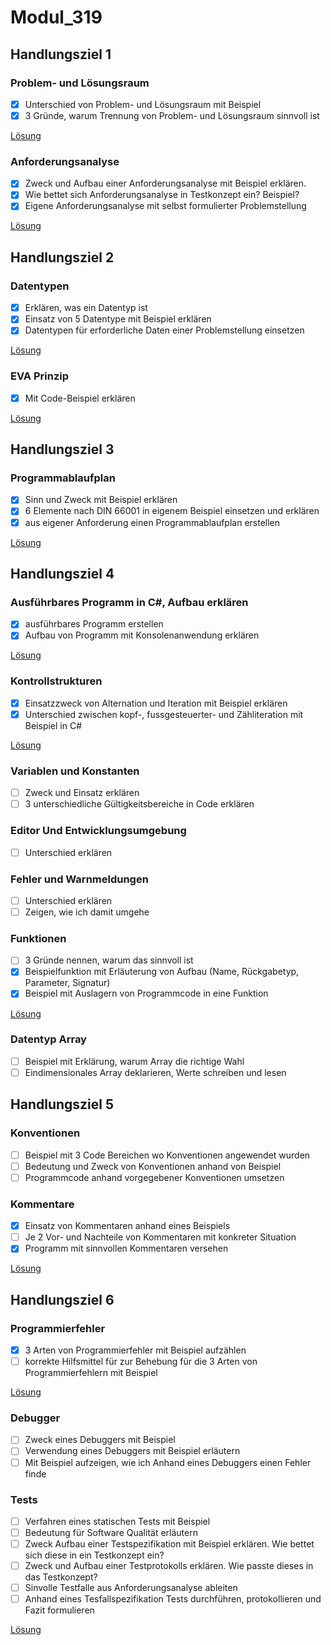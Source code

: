 # Modul_319

## Handlungsziel 1

### Problem- und Lösungsraum

- [x] Unterschied von Problem- und Lösungsraum mit Beispiel
- [x] 3 Gründe, warum Trennung von Problem- und Lösungsraum sinnvoll ist

[Lösung](./Problem_Lösungsraum)
### Anforderungsanalyse

- [x] Zweck und Aufbau einer Anforderungsanalyse mit Beispiel erklären.
- [x] Wie bettet sich Anforderungsanalyse in Testkonzept ein? Beispiel?
- [x] Eigene Anforderungsanalyse mit selbst formulierter Problemstellung

[Lösung](./Anforderungsanalyse)

## Handlungsziel 2

### Datentypen

- [x] Erklären, was ein Datentyp ist
- [x] Einsatz von 5 Datentype mit Beispiel erklären
- [x] Datentypen für erforderliche Daten einer Problemstellung einsetzen

[Lösung](./Code_1/Program.cs)

### EVA Prinzip

- [x] Mit Code-Beispiel erklären

[Lösung](./HZ2_EVA/Program.cs)

## Handlungsziel 3

### Programmablaufplan

- [x] Sinn und Zweck mit Beispiel erklären
- [x] 6 Elemente nach DIN 66001 in eigenem Beispiel einsetzen und erklären
- [x] aus eigener Anforderung einen Programmablaufplan erstellen

[Lösung](./PAP)

## Handlungsziel 4

### Ausführbares Programm in C#, Aufbau erklären

- [x] ausführbares Programm erstellen
- [x] Aufbau von Programm mit Konsolenanwendung erklären

[Lösung](./Code_1/Program.cs)

### Kontrollstrukturen

- [x] Einsatzzweck von Alternation und Iteration mit Beispiel erklären
- [x] Unterschied zwischen kopf-, fussgesteuerter- und Zähliteration mit Beispiel in C#

[Lösung](./HZ4_3)

### Variablen und Konstanten

- [ ] Zweck und Einsatz erklären
- [ ] 3 unterschiedliche Gültigkeitsbereiche in Code erklären

### Editor Und Entwicklungsumgebung

- [ ] Unterschied erklären

### Fehler und Warnmeldungen

- [ ] Unterschied erklären
- [ ] Zeigen, wie ich damit umgehe

### Funktionen

- [ ] 3 Gründe nennen, warum das sinnvoll ist
- [x] Beispielfunktion mit Erläuterung von Aufbau (Name, Rückgabetyp, Parameter, Signatur)
- [x] Beispiel mit Auslagern von Programmcode in eine Funktion

[Lösung](./Funk)

### Datentyp Array

- [ ] Beispiel mit Erklärung, warum Array die richtige Wahl
- [ ] Eindimensionales Array deklarieren, Werte schreiben und lesen

## Handlungsziel 5

### Konventionen

- [ ] Beispiel mit 3 Code Bereichen wo Konventionen angewendet wurden
- [ ] Bedeutung und Zweck von Konventionen anhand von Beispiel
- [ ] Programmcode anhand vorgegebener Konventionen umsetzen

### Kommentare

- [x] Einsatz von Kommentaren anhand eines Beispiels
- [ ] Je 2 Vor- und Nachteile von Kommentaren mit konkreter Situation
- [x] Programm mit sinnvollen Kommentaren versehen

[Lösung](./HZ2_EVA/Program.cs)

## Handlungsziel 6

### Programmierfehler

- [x] 3 Arten von Programmierfehler mit Beispiel aufzählen
- [ ] korrekte Hilfsmittel für zur Behebung für die 3 Arten von Programmierfehlern mit Beispiel

[Lösung](./Fehler)
### Debugger

- [ ] Zweck eines Debuggers mit Beispiel
- [ ] Verwendung eines Debuggers mit Beispiel erläutern
- [ ] Mit Beispiel aufzeigen, wie ich Anhand eines Debuggers einen Fehler finde

### Tests

- [ ] Verfahren eines statischen Tests mit Beispiel
- [ ] Bedeutung für Software Qualität erläutern
- [ ] Zweck Aufbau einer Testspezifikation mit Beispiel erklären. Wie bettet sich diese in ein Testkonzept ein?
- [ ] Zweck und Aufbau einer Testprotokolls erklären. Wie passte dieses in das Testkonzept?
- [ ] Sinvolle Testfalle aus Anforderungsanalyse ableiten
- [ ] Anhand eines Tesfallspezifikation Tests durchführen, protokollieren und Fazit formulieren

[Lösung](./Tests)
